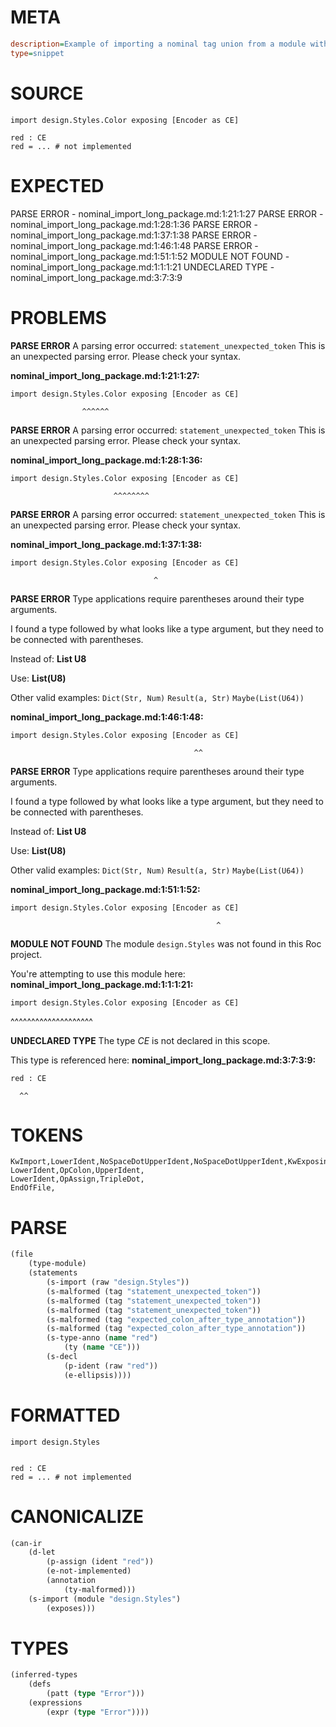 # META
~~~ini
description=Example of importing a nominal tag union from a module within a package, and renaming it using `as`
type=snippet
~~~
# SOURCE
~~~roc
import design.Styles.Color exposing [Encoder as CE]

red : CE
red = ... # not implemented
~~~
# EXPECTED
PARSE ERROR - nominal_import_long_package.md:1:21:1:27
PARSE ERROR - nominal_import_long_package.md:1:28:1:36
PARSE ERROR - nominal_import_long_package.md:1:37:1:38
PARSE ERROR - nominal_import_long_package.md:1:46:1:48
PARSE ERROR - nominal_import_long_package.md:1:51:1:52
MODULE NOT FOUND - nominal_import_long_package.md:1:1:1:21
UNDECLARED TYPE - nominal_import_long_package.md:3:7:3:9
# PROBLEMS
**PARSE ERROR**
A parsing error occurred: `statement_unexpected_token`
This is an unexpected parsing error. Please check your syntax.

**nominal_import_long_package.md:1:21:1:27:**
```roc
import design.Styles.Color exposing [Encoder as CE]
```
                    ^^^^^^


**PARSE ERROR**
A parsing error occurred: `statement_unexpected_token`
This is an unexpected parsing error. Please check your syntax.

**nominal_import_long_package.md:1:28:1:36:**
```roc
import design.Styles.Color exposing [Encoder as CE]
```
                           ^^^^^^^^


**PARSE ERROR**
A parsing error occurred: `statement_unexpected_token`
This is an unexpected parsing error. Please check your syntax.

**nominal_import_long_package.md:1:37:1:38:**
```roc
import design.Styles.Color exposing [Encoder as CE]
```
                                    ^


**PARSE ERROR**
Type applications require parentheses around their type arguments.

I found a type followed by what looks like a type argument, but they need to be connected with parentheses.

Instead of:
    **List U8**

Use:
    **List(U8)**

Other valid examples:
    `Dict(Str, Num)`
    `Result(a, Str)`
    `Maybe(List(U64))`

**nominal_import_long_package.md:1:46:1:48:**
```roc
import design.Styles.Color exposing [Encoder as CE]
```
                                             ^^


**PARSE ERROR**
Type applications require parentheses around their type arguments.

I found a type followed by what looks like a type argument, but they need to be connected with parentheses.

Instead of:
    **List U8**

Use:
    **List(U8)**

Other valid examples:
    `Dict(Str, Num)`
    `Result(a, Str)`
    `Maybe(List(U64))`

**nominal_import_long_package.md:1:51:1:52:**
```roc
import design.Styles.Color exposing [Encoder as CE]
```
                                                  ^


**MODULE NOT FOUND**
The module `design.Styles` was not found in this Roc project.

You're attempting to use this module here:
**nominal_import_long_package.md:1:1:1:21:**
```roc
import design.Styles.Color exposing [Encoder as CE]
```
^^^^^^^^^^^^^^^^^^^^


**UNDECLARED TYPE**
The type _CE_ is not declared in this scope.

This type is referenced here:
**nominal_import_long_package.md:3:7:3:9:**
```roc
red : CE
```
      ^^


# TOKENS
~~~zig
KwImport,LowerIdent,NoSpaceDotUpperIdent,NoSpaceDotUpperIdent,KwExposing,OpenSquare,UpperIdent,KwAs,UpperIdent,CloseSquare,
LowerIdent,OpColon,UpperIdent,
LowerIdent,OpAssign,TripleDot,
EndOfFile,
~~~
# PARSE
~~~clojure
(file
	(type-module)
	(statements
		(s-import (raw "design.Styles"))
		(s-malformed (tag "statement_unexpected_token"))
		(s-malformed (tag "statement_unexpected_token"))
		(s-malformed (tag "statement_unexpected_token"))
		(s-malformed (tag "expected_colon_after_type_annotation"))
		(s-malformed (tag "expected_colon_after_type_annotation"))
		(s-type-anno (name "red")
			(ty (name "CE")))
		(s-decl
			(p-ident (raw "red"))
			(e-ellipsis))))
~~~
# FORMATTED
~~~roc
import design.Styles


red : CE
red = ... # not implemented
~~~
# CANONICALIZE
~~~clojure
(can-ir
	(d-let
		(p-assign (ident "red"))
		(e-not-implemented)
		(annotation
			(ty-malformed)))
	(s-import (module "design.Styles")
		(exposes)))
~~~
# TYPES
~~~clojure
(inferred-types
	(defs
		(patt (type "Error")))
	(expressions
		(expr (type "Error"))))
~~~
